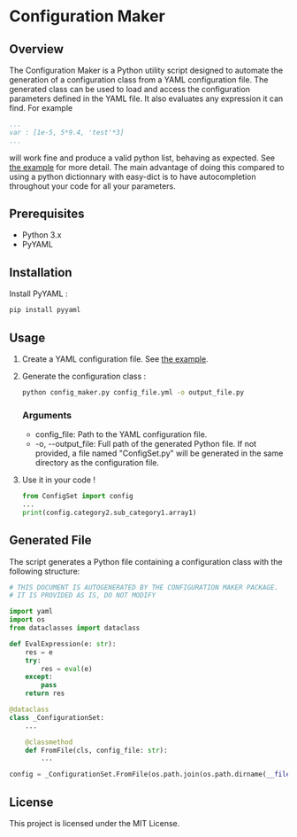 # Configuration Maker

## Overview
The Configuration Maker is a Python utility script designed to automate the generation of a configuration class from a YAML configuration file. The generated class can be used to load and access the configuration parameters defined in the YAML file.
It also evaluates any expression it can find. For example
```yaml
...
var : [1e-5, 5*9.4, 'test'*3]
...
```
will work fine and produce a valid python list, behaving as expected. See [the example](https://github.com/Jehxon/config_maker/tree/main/config_maker/Example) for more detail.
The main advantage of doing this compared to using a python dictionnary with easy-dict is to have autocompletion throughout your code for all your parameters.

## Prerequisites
- Python 3.x
- PyYAML

## Installation
Install PyYAML :
```bash
pip install pyyaml
```

## Usage
1. Create a YAML configuration file. See [the example](https://github.com/Jehxon/config_maker/tree/main/config_maker/Example).
2. Generate the configuration class :
    ```bash
    python config_maker.py config_file.yml -o output_file.py
    ```
    ### Arguments
    - config_file: Path to the YAML configuration file.
    - -o, --output_file: Full path of the generated Python file. If not provided, a file named "ConfigSet.py" will be generated in the same directory as the configuration file.

3. Use it in your code !
    ```python
    from ConfigSet import config
    ...
    print(config.category2.sub_category1.array1)
    ```

## Generated File
The script generates a Python file containing a configuration class with the following structure:

```python
# THIS DOCUMENT IS AUTOGENERATED BY THE CONFIGURATION MAKER PACKAGE.
# IT IS PROVIDED AS IS, DO NOT MODIFY

import yaml
import os
from dataclasses import dataclass

def EvalExpression(e: str):
    res = e
    try:
        res = eval(e)
    except:
        pass
    return res

@dataclass
class _ConfigurationSet:
    ...

    @classmethod
    def FromFile(cls, config_file: str):
        ...

config = _ConfigurationSet.FromFile(os.path.join(os.path.dirname(__file__), "relative_path_to_config_file_from_script"))
```

## License
This project is licensed under the MIT License.